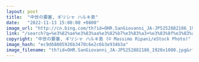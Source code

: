 ```yaml
---
layout: post
title:  "中世の要塞, ギリシャ ハルキ島"
date:   "2022-11-13 15:00:00 +0800"
image_url: "http://cn.bing.com/th?id=OHR.SanGiovanni_JA-JP5252882186_1920x1080.jpg&rf=LaDigue_1920x1080.jpg&pid=hp"
link: "/search?q=%e3%82%ae%e3%83%aa%e3%82%b7%e3%83%a3+%e3%83%8f%e3%83%ab%e3%82%ad%e5%b3%b6&form=hpcapt&filters=HpDate%3a%2220221113_1500%22"
copyright: "中世の要塞, ギリシャ ハルキ島 (© Massimo Ripani/eStock Photo)"
image_hash: "ec9d68805926b3470c6e2c6b3e934b3a"
image_filename: "th?id=OHR.SanGiovanni_JA-JP5252882186_1920x1080.jpg&rf=LaDigue_1920x1080.jpg&pid=hp"
---
```

